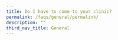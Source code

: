 ```yaml
---
title: Do I have to come to your clinic?
permalink: /faqs/general/permalink/
description: ""
third_nav_title: General
---
```

